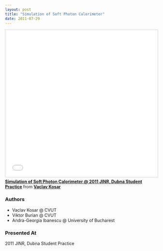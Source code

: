 ```yaml
---
layout: post
title: "Simulation of Soft Photon Calorimeter"
date: 2011-07-29
---
```


<iframe src="//www.slideshare.net/slideshow/embed_code/key/WT4Pkb7QSug6N" width="595" height="485" frameborder="0" marginwidth="0" marginheight="0" scrolling="no" style="border:1px solid #CCC; border-width:1px; margin-bottom:5px; max-width: 100%;" allowfullscreen> </iframe> <div style="margin-bottom:5px"> <strong> <a href="//www.slideshare.net/VaclavKosar/simulation-of-soft-photon-calorimeter-2011-jinr-dubna-student-practice" title="Simulation of Soft Photon Calorimeter @ 2011 JINR, Dubna Student Practice" target="_blank">Simulation of Soft Photon Calorimeter @ 2011 JINR, Dubna Student Practice</a> </strong> from <strong><a href="https://www.slideshare.net/VaclavKosar" target="_blank">Vaclav Kosar</a></strong> </div>

### Authors

- Vaclav Kosar @ CVUT
- Viktor Burian @ CVUT
- Andra-Georgia Ibanescu @ University of Bucharest

### Presented At
2011 JINR, Dubna Student Practice
